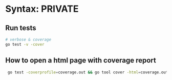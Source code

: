 # Syntax: PRIVATE

## Run tests

```sh
# verbose & coverage
go test -v -cover
```

## How to open a html page with coverage report

```sh
 go test -coverprofile=coverage.out && go tool cover -html=coverage.out
```
